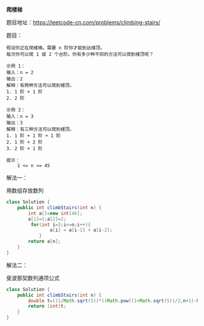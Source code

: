 **爬楼梯**

题目地址：https://leetcode-cn.com/problems/climbing-stairs/

题目：

```
假设你正在爬楼梯。需要 n 阶你才能到达楼顶。
每次你可以爬 1 或 2 个台阶。你有多少种不同的方法可以爬到楼顶呢？

示例 1：
输入：n = 2
输出：2
解释：有两种方法可以爬到楼顶。
1. 1 阶 + 1 阶
2. 2 阶

示例 2：
输入：n = 3
输出：3
解释：有三种方法可以爬到楼顶。
1. 1 阶 + 1 阶 + 1 阶
2. 1 阶 + 2 阶
3. 2 阶 + 1 阶

提示：
    1 <= n <= 45
```

解法一：

用数组存放数列

```java
class Solution {
    public int climbStairs(int n) {
        int a[]=new int[46];
        a[1]=1;a[2]=2;
         for(int i=3;i<=n;i++){
                a[i] = a[i-1] + a[i-2];
            }
        return a[n];       
    }
}
```

解法二：

斐波那契数列通项公式

```java
class Solution {
    public int climbStairs(int n) {
        double t=((1/Math.sqrt(5))*((Math.pow((1+Math.sqrt(5))/2,n+1)-Math.pow(((1-Math.sqrt(5))/2),n+1))));
        return (int)t;
    }
}
```

